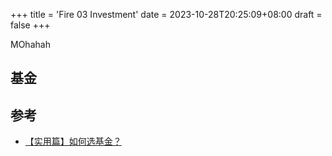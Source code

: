 +++
title = 'Fire 03 Investment'
date = 2023-10-28T20:25:09+08:00
draft = false
+++

MOhahah


## 基金



## 参考

- [【实用篇】如何选基金？](https://www.youtube.com/watch?v=kRmOaRDWnIg)